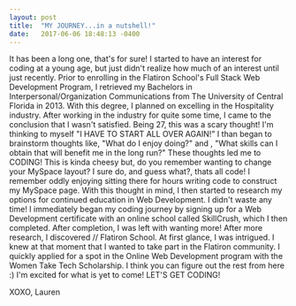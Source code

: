 ```yaml
---
layout: post
title:  "MY JOURNEY...in a nutshell!"
date:   2017-06-06 18:48:13 -0400
---
```



It has been a long one, that's for sure! I started to have an interest for coding at a young age, but just didn't realize how much of an interest until just recently. Prior to enrolling in the Flatiron School's Full Stack Web Development Program, I retrieved my Bachelors in Interpersonal/Organization Communications from The University of Central Florida in 2013. With this degree, I planned on excelling in the Hospitality industry. After working in the industry for quite some time, I came to the conclusion that I wasn't satisfied. Being 27, this was a scary thought! I'm thinking to myself "I HAVE TO START ALL OVER AGAIN!" I than began to brainstorm thoughts like, "What do I enjoy doing?" and , "What skills can I obtain that will benefit me in the long run?" These thoughts led me to CODING! This is kinda cheesy but, do you remember wanting to change your MySpace layout? I sure do, and guess what?, thats all code! I remember oddly enjoying sitting there for hours writing code to construct my MySpace page. With this thought in mind, I then started to research my options for continued education in Web Development. I didn't waste any time! I immediately began my coding journey by signing up for a Web Development certificate with an online school called SkillCrush, which I then completed. After completion, I was left with wanting more! After more research, I discovered // Flatiron School. At first glance, I was intrigued. I knew at that moment that I wanted to take part in the Flatiron community. I quickly applied for a spot in the Online Web Development program with the Women Take Tech Scholarship. I think you can figure out the rest from here :) I'm excited for what is yet to come!
LET'S GET CODING!

XOXO, 
Lauren


